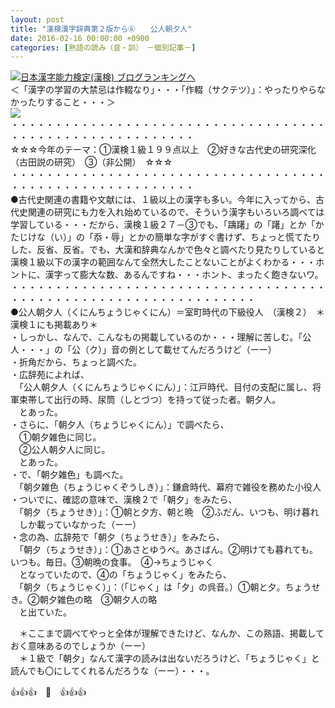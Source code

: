 ```yaml
---
layout: post
title: "漢検漢字辞典第２版から⑥　　公人朝夕人"
date: 2016-02-16 00:00:00 +0900
categories: [熟語の読み（音・訓）　－個別記事－]
---
```


[![](/syuusyuu9701/assets/images/漢検漢字辞典第２版から⑥-公人朝夕人-br_c_3028_1.gif)](http://blog.with2.net/link.php?1659096:3028 "日本漢字能力検定(漢検) ブログランキングへ")[日本漢字能力検定(漢検) ブログランキングへ](http://blog.with2.net/link.php?1659096:3028)  
＜「漢字の学習の大禁忌は作輟なり」・・・「作輟（サクテツ）」：やったりやらなかったりすること・・・＞  
![](/syuusyuu9701/assets/images/漢検漢字辞典第２版から⑥-公人朝夕人-d39d99844ca84587cc9877974d23594d.jpg)  
・・・・・・・・・・・・・・・・・・・・・・・・・・・・・・・・・・・・・・・・・・・・・・・・・・・・・・・・・  
☆☆☆今年のテーマ：①漢検１級１９９点以上　②好きな古代史の研究深化（古田説の研究）　③（非公開）　☆☆☆　　  
・・・・・・・・・・・・・・・・・・・・・・・・・・・・・・・・・・・・・・・・・・・・・・・・・・・・・・・・・  
●古代史関連の書籍や文献には、１級以上の漢字も多い。今年に入ってから、古代史関連の研究にも力を入れ始めているので、そういう漢字もいろいろ調べては学習している・・・だから、漢検１級２７－③でも、「躊躇」の「躇」とか「かたじけな（い）」の「忝・辱」とかの簡単な字がすぐ書けず、ちょっと慌てたりした、反省、反省。でも、大漢和辞典なんかで色々と調べたり見たりしていると漢検１級以下の漢字の範囲なんて全然大したことないことがよくわかる・・・ホントに、漢字って膨大な数、あるんですね・・・ホント、まったく飽きないワ。  
・・・・・・・・・・・・・・・・・・・・・・・・・・・・・・・・・・・・・・・・・・・・・・・・・・・・・・・・・・・・・・・・  
●公人朝夕人（くにんちょうじゃくにん）＝室町時代の下級役人　（漢検２）　＊漢検１にも掲載あり＊  
・しっかし、なんで、こんなもの掲載しているのか・・・理解に苦しむ。「公人・・・」の「公（ク）」音の例として載せてんだろうけど（ーー）  
・折角だから、ちょっと調べた。  
・広辞苑によれば、  
　「公人朝夕人（くにんちょうじゃくにん）」：江戸時代、目付の支配に属し、将軍束帯して出行の時、尿筒（しとづつ）を持って従った者。朝夕人。  
　とあった。  
・さらに、「朝夕人（ちょうじゃくにん）」で調べたら、  
　①朝夕雑色に同じ。  
　②公人朝夕人に同じ。  
　とあった。  
・で、「朝夕雑色」も調べた。  
　「朝夕雑色（ちょうじゃくぞうしき）」：鎌倉時代、幕府で雑役を務めた小役人  
・ついでに、確認の意味で、漢検２で「朝夕」をみたら、  
　「朝夕（ちょうせき）」：①朝と夕方、朝と晩　②ふだん、いつも、明け暮れ  
　しか載っていなかった（ーー）  
・念の為、広辞苑で「朝夕（ちょうせき）」をみたら、  
　「朝夕（ちょうせき）」：①あさとゆうべ。あさばん。②明けても暮れても。いつも。毎日。③朝晩の食事。　④→ちょうじゃく  
　となっていたので、④の「ちょうじゃく」をみたら、  
　「朝夕（ちょうじゃく）」：（「じゃく」は「夕」の呉音。）①朝と夕。ちょうせき。②朝夕雑色の略　③朝夕人の略  
　と出ていた。  
  
　＊ここまで調べてやっと全体が理解できたけど、なんか、この熟語、掲載しておく意味あるのでしょうか（ーー）  
　＊１級で「朝夕」なんて漢字の読みは出ないだろうけど、「ちょうじゃく」と読んでも〇にしてくれるんだろうな（ーー）・・・。  
  
👍👍👍　🐒　👍👍👍  
  
  
  
  
  
